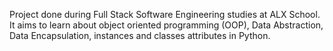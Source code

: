 Project done during Full Stack Software Engineering studies at ALX School. It aims to learn about object oriented programming (OOP), Data Abstraction, Data Encapsulation, instances and classes attributes in Python.
